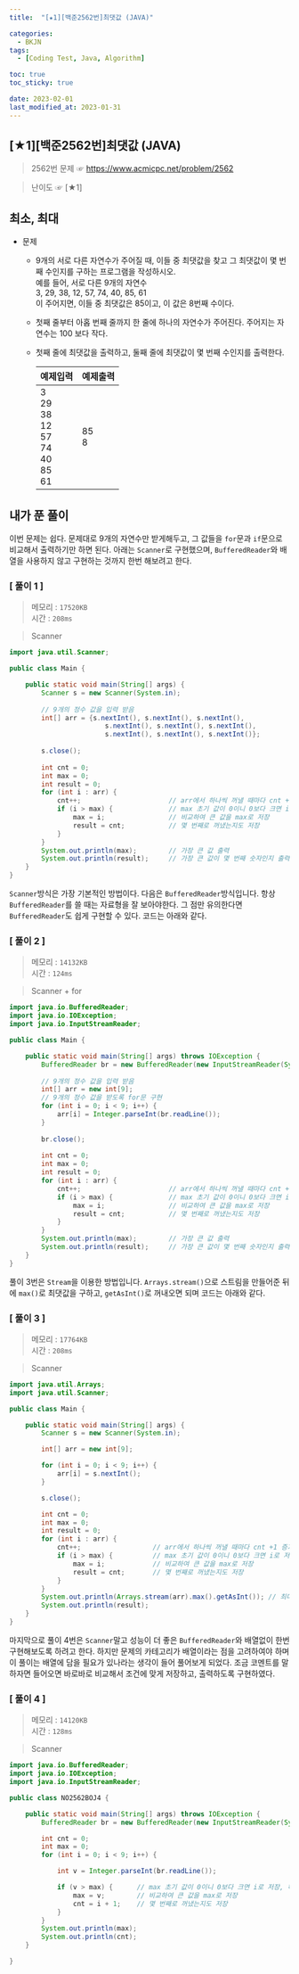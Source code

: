 ```yaml
---
title:  "[★1][백준2562번]최댓값 (JAVA)" 

categories:
  - BKJN
tags:
  - [Coding Test, Java, Algorithm]

toc: true
toc_sticky: true

date: 2023-02-01
last_modified_at: 2023-01-31
---
```

[★1][백준2562번]최댓값 (JAVA)
----
> 2562번 문제 ☞ <https://www.acmicpc.net/problem/2562>  

> 난이도 ☞ [★1]
  
## 최소, 최대
  
- 문제
  - 9개의 서로 다른 자연수가 주어질 때, 이들 중 최댓값을 찾고 그 최댓값이 몇 번째 수인지를 구하는 프로그램을 작성하시오.<br>예를 들어, 서로 다른 9개의 자연수<br>3, 29, 38, 12, 57, 74, 40, 85, 61<br>이 주어지면, 이들 중 최댓값은 85이고, 이 값은 8번째 수이다.
  - 첫째 줄부터 아홉 번째 줄까지 한 줄에 하나의 자연수가 주어진다. 주어지는 자연수는 100 보다 작다.
  - 첫째 줄에 최댓값을 출력하고, 둘째 줄에 최댓값이 몇 번째 수인지를 출력한다.
    
	|예제입력|예제출력|
	|:--|:--|
	|3<br>29<br>38<br>12<br>57<br>74<br>40<br>85<br>61|85<br>8|

## 내가 푼 풀이  
이번 문제는 쉽다. 문제대로 9개의 자연수만 받게해두고, 그 값들을 `for`문과 `if`문으로 비교해서 출력하기만 하면 된다. 아래는 `Scanner`로 구현했으며, `BufferedReader`와 배열을 사용하지 않고 구현하는 것까지 한번 해보려고 한다.
### [ 풀이 1 ]  
>메모리 : `17520KB`  
>시간 : `208ms`  

>Scanner
  
```java
import java.util.Scanner;

public class Main {

	public static void main(String[] args) {
		Scanner s = new Scanner(System.in);
		
		// 9개의 정수 값을 입력 받음
		int[] arr = {s.nextInt(), s.nextInt(), s.nextInt(),
						s.nextInt(), s.nextInt(), s.nextInt(),
						s.nextInt(), s.nextInt(), s.nextInt()};
		
		s.close();
		
		int cnt = 0;
		int max = 0;
		int result = 0;
		for (int i : arr) {
			cnt++;						// arr에서 하나씩 꺼낼 때마다 cnt +1 증가
			if (i > max) {				// max 초기 값이 0이니 0보다 크면 i로 저장, 하나씩 꺼내어 비교하면서 큰 값을 저장함
				max = i;				// 비교하여 큰 값을 max로 저장
				result = cnt;			// 몇 번째로 꺼냈는지도 저장
			}
		}
		System.out.println(max);		// 가장 큰 값 출력
		System.out.println(result);		// 가장 큰 값이 몇 번째 숫자인지 출력
	}
}
```
`Scanner`방식은 가장 기본적인 방법이다. 다음은 `BufferedReader`방식입니다. 항상 `BufferedReader`를 쓸 때는 자료형을 잘 보아야한다. 그 점만 유의한다면 `BufferedReader`도 쉽게 구현할 수 있다. 코드는 아래와 같다.
### [ 풀이 2 ]  
>메모리 : `14132KB`  
>시간 : `124ms`  
  
>Scanner + for
  
```java
import java.io.BufferedReader;
import java.io.IOException;
import java.io.InputStreamReader;

public class Main {

	public static void main(String[] args) throws IOException {
		BufferedReader br = new BufferedReader(new InputStreamReader(System.in));
		
		// 9개의 정수 값을 입력 받음
		int[] arr = new int[9];
		// 9개의 정수 값을 받도록 for문 구현
		for (int i = 0; i < 9; i++) {
			arr[i] = Integer.parseInt(br.readLine());
		}
		
		br.close();
		
		int cnt = 0;
		int max = 0;
		int result = 0;
		for (int i : arr) {
			cnt++;						// arr에서 하나씩 꺼낼 때마다 cnt +1 증가
			if (i > max) {				// max 초기 값이 0이니 0보다 크면 i로 저장, 하나씩 꺼내어 비교하면서 큰 값을 저장함
				max = i;				// 비교하여 큰 값을 max로 저장
				result = cnt;			// 몇 번째로 꺼냈는지도 저장
			}
		}
		System.out.println(max);		// 가장 큰 값 출력
		System.out.println(result);		// 가장 큰 값이 몇 번째 숫자인지 출력
	}
}
```
풀이 3번은 `Stream`을 이용한 방법입니다. `Arrays.stream()`으로 스트림을 만들어준 뒤에 `max()`로 최댓값을 구하고, `getAsInt()`로 꺼내오면 되며 코드는 아래와 같다.
### [ 풀이 3 ]  
>메모리 : `17764KB`  
>시간 : `208ms`  
  
>Scanner
```java
import java.util.Arrays;
import java.util.Scanner;

public class Main {

	public static void main(String[] args) {
		Scanner s = new Scanner(System.in);

		int[] arr = new int[9];

		for (int i = 0; i < 9; i++) {
			arr[i] = s.nextInt();
		}

		s.close();

		int cnt = 0;
		int max = 0;
		int result = 0;
		for (int i : arr) {
			cnt++; 					// arr에서 하나씩 꺼낼 때마다 cnt +1 증가
			if (i > max) { 			// max 초기 값이 0이니 0보다 크면 i로 저장, 하나씩 꺼내어 비교하면서 큰 값을 저장함
				max = i; 			// 비교하여 큰 값을 max로 저장
				result = cnt; 		// 몇 번째로 꺼냈는지도 저장
			}
		}
		System.out.println(Arrays.stream(arr).max().getAsInt()); // 최대값을 구함
		System.out.println(result);
	}
}
```
마지막으로 풀이 4번은 `Scanner`말고 성능이 더 좋은 `BufferedReader`와 배열없이 한번 구현해보도록 하려고 한다. 하지만 문제의 카테고리가 배열이라는 점을 고려하여야 하며 이 풀이는 배열에 담을 필요가 있나라는 생각이 들어 풀어보게 되었다. 조금 코멘트를 말하자면 들어오면 바로바로 비교해서 조건에 맞게 저장하고, 출력하도록 구현하였다.
### [ 풀이 4 ]  
>메모리 : `14120KB`  
>시간 : `128ms`  
  
>Scanner
```java
import java.io.BufferedReader;
import java.io.IOException;
import java.io.InputStreamReader;

public class NO2562BOJ4 {

	public static void main(String[] args) throws IOException {
		BufferedReader br = new BufferedReader(new InputStreamReader(System.in));

		int cnt = 0;
		int max = 0;
		for (int i = 0; i < 9; i++) {

			int v = Integer.parseInt(br.readLine());

			if (v > max) { 		// max 초기 값이 0이니 0보다 크면 i로 저장, 하나씩 꺼내어 비교하면서 큰 값을 저장함
				max = v; 		// 비교하여 큰 값을 max로 저장
				cnt = i + 1;	// 몇 번째로 꺼냈는지도 저장
			}
		}
		System.out.println(max);
		System.out.println(cnt);
	}

}
```